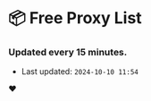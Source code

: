 # :package: Free Proxy List
### Updated every 15 minutes.

- Last updated: `2024-10-10 11:54`

:heart:
